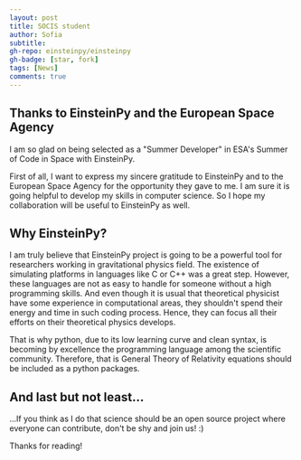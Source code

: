 ```yaml
---
layout: post
title: SOCIS student
author: Sofia
subtitle: 
gh-repo: einsteinpy/einsteinpy
gh-badge: [star, fork]
tags: [News]
comments: true
---
```


## Thanks to EinsteinPy and the European Space Agency
I am so glad on being selected as a "Summer Developer" in ESA's Summer of Code in Space with EinsteinPy.

First of all, I want to express my sincere gratitude to EinsteinPy and to the European Space Agency for the opportunity they gave to me.
I am sure it is going helpful to develop my skills in computer science. So I hope my collaboration will be useful to EinsteinPy as well.

##  Why EinsteinPy?
I am truly believe that EinsteinPy project is going to be a powerful tool for researchers working in gravitational physics field. 
The existence of simulating platforms in languages like C or C++ was a great step. 
However, these languages are not as easy to handle for someone without a high programming skills. And even though it is usual that theoretical 
physicist have some experience in computational areas, they shouldn't spend their energy and time in such coding process. 
Hence, they can focus all their efforts on their theoretical physics develops.  

That is why python, due to its low learning curve and clean syntax, is becoming by excellence the programming language among the scientific community.
Therefore, that is General Theory of Relativity equations should be included as a python packages. 

##  And last but not least... 
...If you think as I do that science should be an open source project where everyone can contribute, don't be shy and join us! :) 

Thanks for reading!
